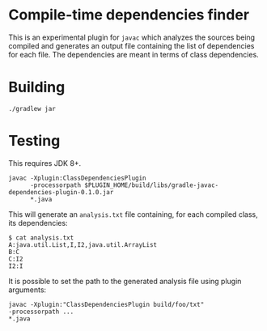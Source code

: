 # Compile-time dependencies finder

This is an experimental plugin for `javac` which analyzes the sources being
compiled and generates an output file containing the list of dependencies
for each file. The dependencies are meant in terms of class dependencies.

# Building

`./gradlew jar`

# Testing

This requires JDK 8+.

```
javac -Xplugin:ClassDependenciesPlugin 
      -processorpath $PLUGIN_HOME/build/libs/gradle-javac-dependencies-plugin-0.1.0.jar 
      *.java
```

This will generate an `analysis.txt` file containing, for each compiled class, its dependencies:

```
$ cat analysis.txt
A:java.util.List,I,I2,java.util.ArrayList
B:C
C:I2
I2:I
```

It is possible to set the path to the generated analysis file using plugin arguments:

```
javac -Xplugin:"ClassDependenciesPlugin build/foo/txt" 
-processorpath ...
*.java
```

